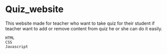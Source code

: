 # Quiz_website
This website made for teacher who want  to take quiz for their student if teacher want to add or remove content from quiz he or she can do it easily.
```
HTML
CSS
Javascript
```
